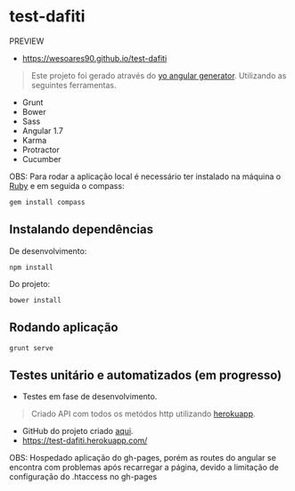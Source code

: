 # test-dafiti

PREVIEW
- https://wesoares90.github.io/test-dafiti


> Este projeto foi gerado através do [yo angular generator](https://github.com/yeoman/generator-angular). Utilizando as seguintes ferramentas.

- Grunt
- Bower
- Sass
- Angular 1.7
- Karma
- Protractor
- Cucumber


OBS: Para rodar a aplicação local é necessário ter instalado na máquina o [Ruby](http://rubyinstaller.org/downloads/) e em seguida o compass:
```
gem install compass
```

## Instalando dependências

De desenvolvimento:
```
npm install
```
Do projeto:
```
bower install
```

## Rodando aplicação
```
grunt serve
```


## Testes unitário e automatizados (em progresso)

- Testes em fase de desenvolvimento.


> Criado API com  todos os metódos http utilizando [herokuapp](https://dashboard.heroku.com).
- GitHub do projeto criado [aqui](https://github.com/wesoares90/json-server).
- https://test-dafiti.herokuapp.com/


OBS: Hospedado aplicação do gh-pages, porém as routes do angular se encontra com problemas após recarregar a página, devido a limitação de configuração do .htaccess no gh-pages
